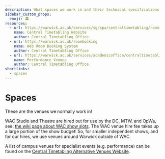 ```yaml
---
description: What spaces we work in and their technical specifications.
sidebar_custom_props:
  emoji: 🏛️
resources:
  - url: https://warwick.ac.uk/services/sg/spa/centraltimetabling/roominformation
    name: Central Timetabling Website
    author: Central Timetabling Office
  - url: https://warwick.ac.uk/roombooking
    name: Web Room Booking System
    author: Central Timetabling Office
  - url: https://warwick.ac.uk/services/academicoffice/centraltimetabling/roominformation/alternativevenues
    name: Performance Venues
    author: Central Timetabling Office
shortlinks:
  - spaces
---
```


# Spaces

These are the venues we normally work in!

WAC Studio and Theatre are hired out for use by the DC, MTW, and OpWa, see:
[the wiki page about WAC show slots](warwick-drama/shows#wac-show-slots). The WAC venue hire fee takes up a large
portion of the show budget! So, for smaller independent shows, and for our hires, we use venues around Warwick outside
of WAC.

A list of campus venues for specialist events (e.g. performance) can be found on the
[Central Timetabling Alternative Venues Website](https://warwick.ac.uk/services/academicoffice/centraltimetabling/roominformation/alternativevenues).
